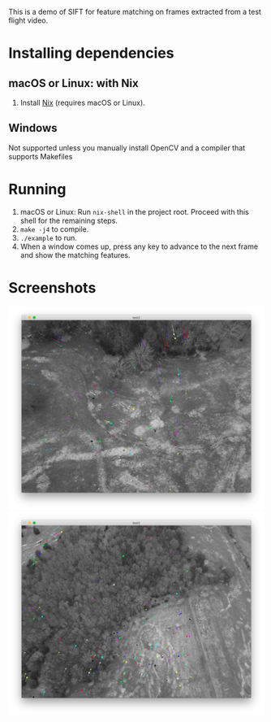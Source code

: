 This is a demo of SIFT for feature matching on frames extracted from a test flight video.

# Installing dependencies

## macOS or Linux: with Nix

1. Install [Nix](https://nixos.org/download.html) (requires macOS or Linux).

## Windows

Not supported unless you manually install OpenCV and a compiler that supports Makefiles

# Running

1. macOS or Linux: Run `nix-shell` in the project root. Proceed with this shell for the remaining steps.
2. `make -j4` to compile.
3. `./example` to run.
4. When a window comes up, press any key to advance to the next frame and show the matching features.

# Screenshots

![out64](/screenshots/out64.png?raw=true)
![out105](/screenshots/out105.png?raw=true)
